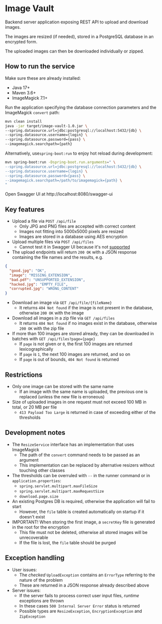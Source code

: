 # Image Vault

Backend server application exposing REST API to upload and download images.

The images are resized (if needed), stored in a PostgreSQL database in an encrypted form.

The uploaded images can then be downloaded individually or zipped.

## How to run the service

Make sure these are already installed:

- Java 17+
- Maven 3.6+
- ImageMagick 7.1+

Run the application specifying the database connection parameters and the ImageMagick `convert` path:

```bash
mvn clean install
java -jar target/image-vault-1.0.jar \
--spring.datasource.url=jdbc:postgresql://localhost:5432/{db} \
--spring.datasource.username={login} \
--spring.datasource.password={pass} \
--imagemagick.searchpath={path}
```

Alternatively, use`spring-boot:run` to enjoy hot reload during development:

```bash
mvn spring-boot:run -Dspring-boot.run.arguments=" \
--spring.datasource.url=jdbc:postgresql://localhost:5432/{db} \
--spring.datasource.username={login} \
--spring.datasource.password={pass} \
--imagemagick.searchpath=/path/to/imagemagick={path} \
"
```

Open Swagger UI at http://localhost:8080/swagger-ui

## Key features

- Upload a file via `POST /api/file`
    - Only JPG and PNG files are accepted with correct content
    - Images not fitting into 5000x5000 pixels are resized
    - Images are stored in a database using AES encryption
- Upload multiple files via `POST /api/files`
    - Cannot test it in Swagger UI because
      it's not [supported](https://github.com/OAI/OpenAPI-Specification/issues/254)
- The upload endpoints will return `200 OK` with a JSON response containing the file names and the results, e.g.

```json
{
  "good.jpg": "OK",
  "image": "MISSING_EXTENSION",
  "bad.pdf": "UNSUPPORTED_EXTENSION",
  "hacked.jpg": "EMPTY_FILE",
  "corrupted.jpg": "WRONG_CONTENT"
}
```

- Download an image via `GET /api/file/{fileName}`
    - It returns `404 Not found` if the image is not present in the database, otherwise `200 OK` with the image
- Download all images in a zip file via `GET /api/files`
    - It returns `404 Not found` if no images exist in the database, otherwise `200 OK` with the zip file
- If more than 100 images are stored already, they can be downloaded in batches with `GET /api/files?page={page}`
    - If `page` is not given or `0`, the first 100 images are returned lexicographically
    - If `page` is `1`, the next 100 images are returned, and so on
    - If `page` is out of bounds, `404 Not found` is returned

## Restrictions

- Only one image can be stored with the same name
    - If an image with the same name is uploaded, the previous one is replaced (unless the new file is erroneous)
- Size of uploaded images in one request must not exceed 100 MB in total, or 20 MB per file
    - `413 Payload Too Large` is returned in case of exceeding either of the thresholds

## Development notes

- The `ResizeService` interface has an implementation that uses ImageMagick
    - The path of the `convert` command needs to be passed as an argument
    - This implementation can be replaced by alternative resizers without touching other classes
- The thresholds can be overruled with `--` in the runner command or in `application.properties`:
    - `spring.servlet.multipart.maxFileSize`
    - `spring.servlet.multipart.maxRequestSize`
    - `download.page.size`
- An existing Postgres DB is required, otherwise the application will fail to start
    - However, the `file` table is created automatically on startup if it doesn't exist
- IMPORTANT! When storing the first image, a `secretKey` file is generated in the root for the encryption
    - This file must not be deleted, otherwise all stored images will be unrecoverable
    - If the file is lost, the `file` table should be purged

## Exception handling

- User issues:
    - The <i>checked</i> `UploadException` contains an `ErrorType` referring
      to the nature of the problem
    - These are returned in a JSON response already described above
- Server issues:
    - If the server fails to process correct user input files, <i>runtime</i> exceptions are thrown
    - In these cases `500 Internal Server Error` status is returned
    - Possible types are `ResizeException`, `EncryptionException` and `ZipException`
